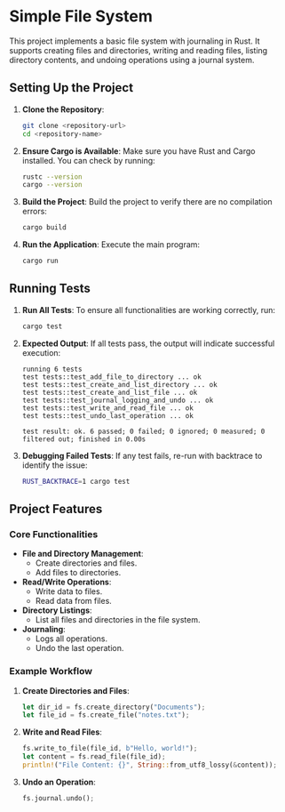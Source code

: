 # Simple File System

This project implements a basic file system with journaling in Rust. It supports creating files and directories, writing and reading files, listing directory contents, and undoing operations using a journal system.

## Setting Up the Project

1. **Clone the Repository**:
   ```bash
   git clone <repository-url>
   cd <repository-name>
   ```

2. **Ensure Cargo is Available**:
   Make sure you have Rust and Cargo installed. You can check by running:
   ```bash
   rustc --version
   cargo --version
   ```

3. **Build the Project**:
   Build the project to verify there are no compilation errors:
   ```bash
   cargo build
   ```

4. **Run the Application**:
   Execute the main program:
   ```bash
   cargo run
   ```

## Running Tests

1. **Run All Tests**:
   To ensure all functionalities are working correctly, run:
   ```bash
   cargo test
   ```

2. **Expected Output**:
   If all tests pass, the output will indicate successful execution:
   ```plaintext
   running 6 tests
   test tests::test_add_file_to_directory ... ok
   test tests::test_create_and_list_directory ... ok
   test tests::test_create_and_list_file ... ok
   test tests::test_journal_logging_and_undo ... ok
   test tests::test_write_and_read_file ... ok
   test tests::test_undo_last_operation ... ok

   test result: ok. 6 passed; 0 failed; 0 ignored; 0 measured; 0 filtered out; finished in 0.00s
   ```

3. **Debugging Failed Tests**:
   If any test fails, re-run with backtrace to identify the issue:
   ```bash
   RUST_BACKTRACE=1 cargo test
   ```

## Project Features

### Core Functionalities
- **File and Directory Management**:
  - Create directories and files.
  - Add files to directories.
- **Read/Write Operations**:
  - Write data to files.
  - Read data from files.
- **Directory Listings**:
  - List all files and directories in the file system.
- **Journaling**:
  - Logs all operations.
  - Undo the last operation.

### Example Workflow
1. **Create Directories and Files**:
   ```rust
   let dir_id = fs.create_directory("Documents");
   let file_id = fs.create_file("notes.txt");
   ```

2. **Write and Read Files**:
   ```rust
   fs.write_to_file(file_id, b"Hello, world!");
   let content = fs.read_file(file_id);
   println!("File Content: {}", String::from_utf8_lossy(&content));
   ```

3. **Undo an Operation**:
   ```rust
   fs.journal.undo();
   ```